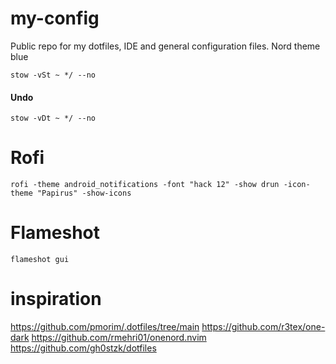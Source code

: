 # my-config
Public repo for my dotfiles, IDE and general configuration files.
Nord theme blue

```stow -vSt ~ */ --no```  

#### Undo
```stow -vDt ~ */ --no```

# Rofi
```rofi -theme android_notifications -font "hack 12" -show drun -icon-theme "Papirus" -show-icons```

# Flameshot
```flameshot gui```


# inspiration
https://github.com/pmorim/.dotfiles/tree/main
https://github.com/r3tex/one-dark
https://github.com/rmehri01/onenord.nvim
https://github.com/gh0stzk/dotfiles
